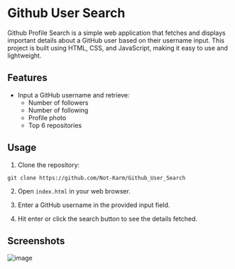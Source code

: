 # Github User Search

Github Profile Search is a simple web application that fetches and displays important details about a GitHub user based on their username input. This project is built using HTML, CSS, and JavaScript, making it easy to use and lightweight.

## Features

- Input a GitHub username and retrieve:
  - Number of followers
  - Number of following
  - Profile photo
  - Top 6 repositories

## Usage

1. Clone the repository:

`git clone https://github.com/Not-Karm/Github_User_Search`

2. Open `index.html` in your web browser.

3. Enter a GitHub username in the provided input field.

4. Hit enter or click the search button to see the details fetched.

## Screenshots
![image](https://github.com/Not-Karm/Github_User_Search/assets/89784050/551f2cd5-7739-442c-ac49-a9fbc7269c8e)


